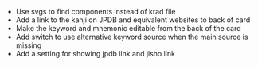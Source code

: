 - Use svgs to find components instead of krad file
- Add a link to the kanji on JPDB and equivalent websites to back of card
- Make the keyword and mnemonic editable from the back of the card
- Add switch to use alternative keyword source when the main source is missing
- Add a setting for showing jpdb link and jisho link